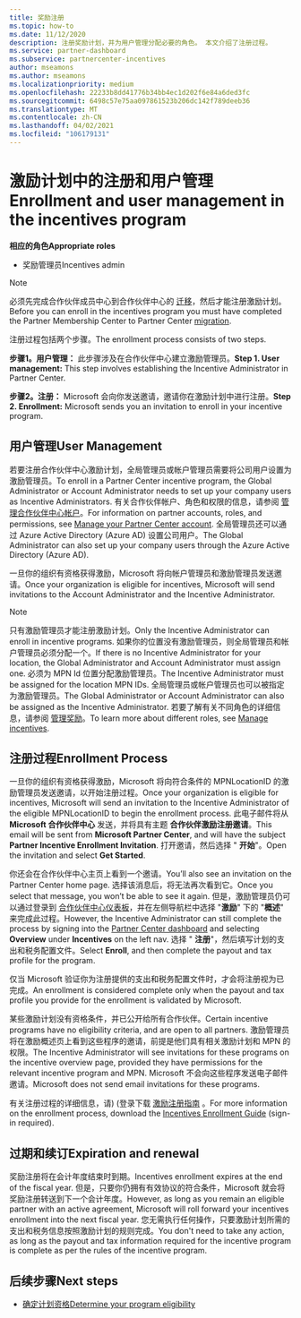 ```yaml
---
title: 奖励注册
ms.topic: how-to
ms.date: 11/12/2020
description: 注册奖励计划，并为用户管理分配必要的角色。 本文介绍了注册过程。
ms.service: partner-dashboard
ms.subservice: partnercenter-incentives
author: mseamons
ms.author: mseamons
ms.localizationpriority: medium
ms.openlocfilehash: 22233b8dd41776b34bb4ec1d202f6e84a6ded3fc
ms.sourcegitcommit: 6498c57e75aa097861523b206dc142f789deeb36
ms.translationtype: MT
ms.contentlocale: zh-CN
ms.lasthandoff: 04/02/2021
ms.locfileid: "106179131"
---
```

# <a name="enrollment-and-user-management-in-the-incentives-program"></a><span data-ttu-id="b480c-104">激励计划中的注册和用户管理</span><span class="sxs-lookup"><span data-stu-id="b480c-104">Enrollment and user management in the incentives program</span></span>

<span data-ttu-id="b480c-105">**相应的角色**</span><span class="sxs-lookup"><span data-stu-id="b480c-105">**Appropriate roles**</span></span>

- <span data-ttu-id="b480c-106">奖励管理员</span><span class="sxs-lookup"><span data-stu-id="b480c-106">Incentives admin</span></span>

>[!NOTE]
><span data-ttu-id="b480c-107">必须先完成合作伙伴成员中心到合作伙伴中心的 [迁移](prepare-pmc-pc-migration.md)，然后才能注册激励计划。</span><span class="sxs-lookup"><span data-stu-id="b480c-107">Before you can enroll in the incentives program you must have completed the Partner Membership Center to Partner Center [migration](prepare-pmc-pc-migration.md).</span></span>

<span data-ttu-id="b480c-108">注册过程包括两个步骤。</span><span class="sxs-lookup"><span data-stu-id="b480c-108">The enrollment process consists of two steps.</span></span>

<span data-ttu-id="b480c-109">**步骤1。用户管理：** 此步骤涉及在合作伙伴中心建立激励管理员。</span><span class="sxs-lookup"><span data-stu-id="b480c-109">**Step 1. User management:** This step involves establishing the Incentive Administrator in Partner Center.</span></span>

<span data-ttu-id="b480c-110">**步骤2。注册：** Microsoft 会向你发送邀请，邀请你在激励计划中进行注册。</span><span class="sxs-lookup"><span data-stu-id="b480c-110">**Step 2. Enrollment:** Microsoft sends you an invitation to enroll in your incentive program.</span></span>

## <a name="user-management"></a><span data-ttu-id="b480c-111">用户管理</span><span class="sxs-lookup"><span data-stu-id="b480c-111">User Management</span></span>

<span data-ttu-id="b480c-112">若要注册合作伙伴中心激励计划，全局管理员或帐户管理员需要将公司用户设置为激励管理员。</span><span class="sxs-lookup"><span data-stu-id="b480c-112">To enroll in a Partner Center incentive program, the Global Administrator or Account Administrator needs to set up your company users as Incentive Administrators.</span></span> <span data-ttu-id="b480c-113">有关合作伙伴帐户、角色和权限的信息，请参阅 [管理合作伙伴中心帐户](partner-center-account-setup.md)。</span><span class="sxs-lookup"><span data-stu-id="b480c-113">For information on partner accounts, roles, and permissions, see [Manage your Partner Center account](partner-center-account-setup.md).</span></span> <span data-ttu-id="b480c-114">全局管理员还可以通过 Azure Active Directory (Azure AD) 设置公司用户。</span><span class="sxs-lookup"><span data-stu-id="b480c-114">The Global Administrator can also set up your company users through the Azure Active Directory (Azure AD).</span></span>

<span data-ttu-id="b480c-115">一旦你的组织有资格获得激励，Microsoft 将向帐户管理员和激励管理员发送邀请。</span><span class="sxs-lookup"><span data-stu-id="b480c-115">Once your organization is eligible for incentives, Microsoft will send invitations to the Account Administrator and the Incentive Administrator.</span></span>

>[!NOTE]
><span data-ttu-id="b480c-116">只有激励管理员才能注册激励计划。</span><span class="sxs-lookup"><span data-stu-id="b480c-116">Only the Incentive Administrator can enroll in incentive programs.</span></span> <span data-ttu-id="b480c-117">如果你的位置没有激励管理员，则全局管理员和帐户管理员必须分配一个。</span><span class="sxs-lookup"><span data-stu-id="b480c-117">If there is no Incentive Administrator for your location, the Global Administrator and Account Administrator must assign one.</span></span> <span data-ttu-id="b480c-118">必须为 MPN Id 位置分配激励管理员。</span><span class="sxs-lookup"><span data-stu-id="b480c-118">The Incentive Administrator must be assigned for the location MPN IDs.</span></span> <span data-ttu-id="b480c-119">全局管理员或帐户管理员也可以被指定为激励管理员。</span><span class="sxs-lookup"><span data-stu-id="b480c-119">The Global Administrator or Account Administrator can also be assigned as the Incentive Administrator.</span></span> <span data-ttu-id="b480c-120">若要了解有关不同角色的详细信息，请参阅 [管理奖励](permissions-overview.md#manage-incentives)。</span><span class="sxs-lookup"><span data-stu-id="b480c-120">To learn more about different roles, see [Manage incentives](permissions-overview.md#manage-incentives).</span></span>

## <a name="enrollment-process"></a><span data-ttu-id="b480c-121">注册过程</span><span class="sxs-lookup"><span data-stu-id="b480c-121">Enrollment Process</span></span>

<span data-ttu-id="b480c-122">一旦你的组织有资格获得激励，Microsoft 将向符合条件的 MPNLocationID 的激励管理员发送邀请，以开始注册过程。</span><span class="sxs-lookup"><span data-stu-id="b480c-122">Once your organization is eligible for incentives, Microsoft will send an invitation to the Incentive Administrator of the eligible MPNLocationID to begin the enrollment process.</span></span> <span data-ttu-id="b480c-123">此电子邮件将从 **Microsoft 合作伙伴中心** 发送，并将具有主题 **合作伙伴激励注册邀请**。</span><span class="sxs-lookup"><span data-stu-id="b480c-123">This email will be sent from **Microsoft Partner Center**, and will have the subject **Partner Incentive Enrollment Invitation**.</span></span> <span data-ttu-id="b480c-124">打开邀请，然后选择 " **开始**"。</span><span class="sxs-lookup"><span data-stu-id="b480c-124">Open the invitation and select **Get Started**.</span></span>

<span data-ttu-id="b480c-125">你还会在合作伙伴中心主页上看到一个邀请。</span><span class="sxs-lookup"><span data-stu-id="b480c-125">You’ll also see an invitation on the Partner Center home page.</span></span> <span data-ttu-id="b480c-126">选择该消息后，将无法再次看到它。</span><span class="sxs-lookup"><span data-stu-id="b480c-126">Once you select that message, you won’t be able to see it again.</span></span> <span data-ttu-id="b480c-127">但是，激励管理员仍可以通过登录到 [合作伙伴中心仪表板](https://partner.microsoft.com/dashboard/)，并在左侧导航栏中选择 "**激励**" 下的 "**概述**" 来完成此过程。</span><span class="sxs-lookup"><span data-stu-id="b480c-127">However, the Incentive Administrator can still complete the process by signing into the [Partner Center dashboard](https://partner.microsoft.com/dashboard/) and selecting **Overview** under **Incentives** on the left nav.</span></span> <span data-ttu-id="b480c-128">选择 " **注册**"，然后填写计划的支出和税务配置文件。</span><span class="sxs-lookup"><span data-stu-id="b480c-128">Select **Enroll**, and then complete the payout and tax profile for the program.</span></span>

<span data-ttu-id="b480c-129">仅当 Microsoft 验证你为注册提供的支出和税务配置文件时，才会将注册视为已完成。</span><span class="sxs-lookup"><span data-stu-id="b480c-129">An enrollment is considered complete only when the payout and tax profile you provide for the enrollment is validated by Microsoft.</span></span>

<span data-ttu-id="b480c-130">某些激励计划没有资格条件，并已公开给所有合作伙伴。</span><span class="sxs-lookup"><span data-stu-id="b480c-130">Certain incentive programs have no eligibility criteria, and are open to all partners.</span></span> <span data-ttu-id="b480c-131">激励管理员将在激励概述页上看到这些程序的邀请，前提是他们具有相关激励计划和 MPN 的权限。</span><span class="sxs-lookup"><span data-stu-id="b480c-131">The Incentive Administrator will see invitations for these programs on the incentive overview page, provided they have permissions for the relevant incentive program and MPN.</span></span> <span data-ttu-id="b480c-132">Microsoft 不会向这些程序发送电子邮件邀请。</span><span class="sxs-lookup"><span data-stu-id="b480c-132">Microsoft does not send email invitations for these programs.</span></span>

<span data-ttu-id="b480c-133">有关注册过程的详细信息，请)  (登录下载 [激励注册指南](https://partner.microsoft.com/resources/detail/partner-center-incentives-enrollment-pdf) 。</span><span class="sxs-lookup"><span data-stu-id="b480c-133">For more information on the enrollment process, download the [Incentives Enrollment Guide](https://partner.microsoft.com/resources/detail/partner-center-incentives-enrollment-pdf) (sign-in required).</span></span>

## <a name="expiration-and-renewal"></a><span data-ttu-id="b480c-134">过期和续订</span><span class="sxs-lookup"><span data-stu-id="b480c-134">Expiration and renewal</span></span>

<span data-ttu-id="b480c-135">奖励注册将在会计年度结束时到期。</span><span class="sxs-lookup"><span data-stu-id="b480c-135">Incentives enrollment expires at the end of the fiscal year.</span></span> <span data-ttu-id="b480c-136">但是，只要你仍拥有有效协议的符合条件，Microsoft 就会将奖励注册转送到下一个会计年度。</span><span class="sxs-lookup"><span data-stu-id="b480c-136">However, as long as you remain an eligible partner with an active agreement, Microsoft will roll forward your incentives enrollment into the next fiscal year.</span></span> <span data-ttu-id="b480c-137">您无需执行任何操作，只要激励计划所需的支出和税务信息按照激励计划的规则完成。</span><span class="sxs-lookup"><span data-stu-id="b480c-137">You don't need to take any action, as long as the payout and tax information required for the incentive program is complete as per the rules of the incentive program.</span></span>

## <a name="next-steps"></a><span data-ttu-id="b480c-138">后续步骤</span><span class="sxs-lookup"><span data-stu-id="b480c-138">Next steps</span></span>

- [<span data-ttu-id="b480c-139">确定计划资格</span><span class="sxs-lookup"><span data-stu-id="b480c-139">Determine your program eligibility</span></span>](incentives-determined-your-program-eligibility.md)
